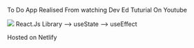 To Do App Realised From watching Dev Ed Tuturial On Youtube

<img src="https://img.icons8.com/clouds/100/000000/react.png"/> React.Js Library 
--> useState
--> useEffect

Hosted on Netlify


